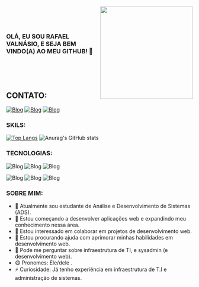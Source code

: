 <img align="right" width="250px" style="margin-top:20px" src="https://i.ibb.co/b5GCmLS/octocat-1701118223234.png">

</br>
</br>

<div dsplay="inline-block">
 

</div>


</br>
</br>

### OLÁ, EU SOU RAFAEL VALNÁSIO, E SEJA BEM VINDO(A) AO MEU GITHUB! 👋
<br>
<br>
<br>

## CONTATO:

[![Blog](https://img.shields.io/badge/Instagram-E4405F?style=for-the-badge&logo=instagram&logoColor=white)](https://www.instagram.com/rafael.valnasio2) [![Blog](https://img.shields.io/badge/LinkedIn-0077B5?style=for-the-badge&logo=linkedin&logoColor=white)](https://www.linkedin.com/in/valnasio/) [![Blog](https://img.shields.io/badge/Gmail-D14836?style=for-the-badge&logo=gmail&logoColor=white)](mailto:rafael.valnasio.santos@gmail.com)



### SKILS:
[![Top Langs](https://github-readme-stats.vercel.app/api/top-langs/?username=valnasio&layout=pie&theme=dark)](https://github.com/anuraghazra/github-readme-stats)
![Anurag's GitHub stats](https://github-readme-stats.vercel.app/api?username=valnasio&show&pt-br_icons=true&theme=radical)

### TECNOLOGIAS:

![Blog](https://img.shields.io/badge/HTML5-E34F26?style=for-the-badge&logo=html5&logoColor=white) ![Blog](https://img.shields.io/badge/CSS3-1572B6?style=for-the-badge&logo=css3&logoColor=white) ![Blog](https://img.shields.io/badge/PHP-777BB4?style=for-the-badge&logo=php&logoColor=white) 

![Blog](https://img.shields.io/badge/Amazon_AWS-232F3E?style=for-the-badge&logo=amazon-aws&logoColor=white) ![Blog](https://img.shields.io/badge/powershell-5391FE?style=for-the-badge&logo=powershell&logoColor=white) ![Blog](https://img.shields.io/badge/GNU%20Bash-4EAA25?style=for-the-badge&logo=GNU%20Bash&logoColor=white) 

### SOBRE MIM:

- 🔭 Atualmente sou estudante de Análise e Desenvolvimento de Sistemas (ADS).
- 🌱 Estou começando a desenvolver aplicações web e expandindo meu conhecimento nessa área.
- 👯 Estou interessado em colaborar em projetos de desenvolvimento web.
- 🤔 Estou procurando ajuda com aprimorar minhas habilidades em desenvolvimento web.
- 💬 Pode me perguntar sobre infraestrutura de TI, e sysadmin (e desenvolvimento web).
- 😄 Pronomes: Ele/dele .
- ⚡ Curiosidade: Já tenho experiência em infraestrutura de T.I e administração de sistemas.

